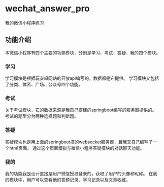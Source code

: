 # wechat_answer_pro
我的微信小程序练习
## 功能介绍
本微信小程序有四个主要的功能模块，分别是学习、考试、答疑、我的四个模块。
### 学习
学习模块是根据玩安卓网站的开放api编写的，数据都是它提供。
学习模块又包括了分类、体系、广场、公众号四个功能。
### 考试
关于考试模块，它的数据来源是我自己搭建的springboot编写的服务器提供的。
考试的题型分为两种选择题和判断题。
### 答疑
答疑模块也是用上面的springboot搭的websocket服务器，且我又自己编写了一个html页面。
通过这个页面模拟与微信小程序答疑模块的对话聊天功能。
### 我的
我的功能我是设计直接是用户微信授权登录的，获取了用户的头像和昵称。
在我的模块中，用户可以查看他的答题记录、学习记录以及文章收藏。
